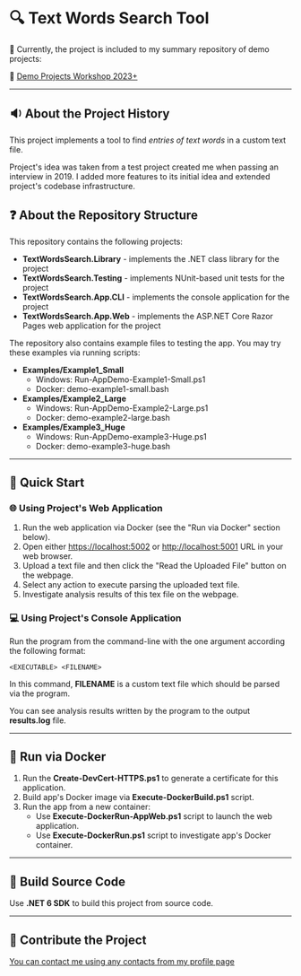 # :mag: Text Words Search Tool

:pushpin: Currently, the project is included to my summary repository of demo projects:

:link: [Demo Projects Workshop 2023+](https://github.com/dar920910/Demo-Projects-Workshop)

---

## :sound: About the Project History

This project implements a tool to find *entries of text words* in a custom text file.

Project's idea was taken from a test project created me when passing an interview in 2019.
I added more features to its initial idea and extended project's codebase infrastructure.

## :question: About the Repository Structure

This repository contains the following projects:

- **TextWordsSearch.Library** - implements the .NET class library for the project
- **TextWordsSearch.Testing** - implements NUnit-based unit tests for the project
- **TextWordsSearch.App.CLI** - implements the console application for the project
- **TextWordsSearch.App.Web** - implements the ASP.NET Core Razor Pages web application for the project

The repository also contains example files to testing the app. You may try these examples via running scripts:

- **Examples/Example1_Small**
  - Windows: Run-AppDemo-Example1-Small.ps1
  - Docker: demo-example1-small.bash
- **Examples/Example2_Large**
  - Windows: Run-AppDemo-Example2-Large.ps1
  - Docker: demo-example2-large.bash
- **Examples/Example3_Huge**
  - Windows: Run-AppDemo-example3-Huge.ps1
  - Docker: demo-example3-huge.bash

---

## :beginner: Quick Start

### :globe_with_meridians: Using Project's Web Application

1. Run the web application via Docker (see the "Run via Docker" section below).
2. Open either <https://localhost:5002> or <http://localhost:5001> URL in your web browser.
3. Upload a text file and then click the "Read the Uploaded File" button on the webpage.
4. Select any action to execute parsing the uploaded text file.
5. Investigate analysis results of this tex file on the webpage.

### :computer: Using Project's Console Application

Run the program from the command-line with the one argument according the following format:

    <EXECUTABLE> <FILENAME>

In this command, **FILENAME** is a custom text file which should be parsed via the program.

You can see analysis results written by the program to the output **results.log** file.

---

## :whale: Run via Docker

1. Run the **Create-DevCert-HTTPS.ps1** to generate a certificate for this application.
2. Build app's Docker image via **Execute-DockerBuild.ps1** script.
3. Run the app from a new container:
   - Use **Execute-DockerRun-AppWeb.ps1** script to launch the web application.
   - Use **Execute-DockerRun.ps1** script to investigate app's Docker container.

---

## :wrench: Build Source Code

Use **.NET 6 SDK** to build this project from source code.

---

## :email: Contribute the Project

[You can contact me using any contacts from my profile page](https://github.com/dar920910#speech_balloon-how-can-you-contact-with-me-)
